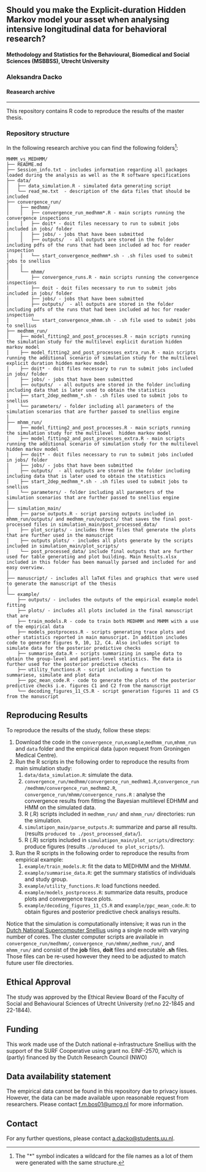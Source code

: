## Should you make the Explicit-duration Hidden Markov model your asset when analysing intensive longitudinal data for behavioral research? 
#### Methodology and Statistics for the Behavioural, Biomedical and Social Sciences (MSBBSS), Utrecht University
### Aleksandra Dacko 

#### Reasearch archive
 
---
This repository contains R code to reproduce the results of the master thesis. 

### Repository structure
In the following research archive you can find the following folders[^1]:
```
MHMM_vs_MEDHMM/
├── README.md
├── Session_info.txt - includes information regarding all packages loaded during the analysis as well as the R software specifications
├── data/
│   ├── data_simulation.R - simulated data generating script
│   └── read_me.txt  - description of the data files that should be included
├── convergence_run/   
│    ├── medhmm/
│    │   ├── convergence_run_medhmm*.R - main scripts running the convergence inspections
│    │   ├── doit* - doit files necessary to run to submit jobs included in jobs/ folder
│    │   ├── jobs/ - jobs that have been submitted 
│    │   ├── outputs/  - all outputs are stored in the folder including pdfs of the runs that had been included ad hoc for reader inspection
│    │   └── start_convergence_medhmm*.sh - .sh files used to submit jobs to snellius
│    │   
│    └── mhmm/
│        ├── convergence_runs.R - main scripts running the convergence inspections
│        ├── doit - doit files necessary to run to submit jobs included in jobs/ folder
│        ├── jobs/ - jobs that have been submitted 
│        ├── outputs/  - all outputs are stored in the folder including pdfs of the runs that had been included ad hoc for reader inspection
│        └── start_convergence_mhmm.sh - .sh file used to submit jobs to snellius
├── medhmm_run/
│    ├── model_fitting2_and_post_processes.R - main scripts running the simulation study for the multilevel explicit duration hidden markov model
│    ├── model_fitting2_and_post_processes_extra_run.R - main scripts running the additional scenario of simulation study for the multilevel explicit duration hidden markov model
│    ├── doit* - doit files necessary to run to submit jobs included in jobs/ folder
│    ├── jobs/ - jobs that have been submitted
│    ├── outputs/  - all outputs are stored in the folder including including data that is later used to obtain the statistics
│    ├── start_2dep_medhmm_*.sh - .sh files used to submit jobs to snellius
│    └── parameters/ - folder including all parameters of the simulation scenarios that are further passed to snellius engine
│
├── mhmm_run/
│    ├── model_fitting2_and_post_processes.R - main scripts running the simulation study for the multilevel  hidden markov model
│    ├── model_fitting2_and_post_processes_extra.R - main scripts running the additional scenario of simulation study for the multilevel hidden markov model
│    ├── doit* - doit files necessary to run to submit jobs included in jobs/ folder
│    ├── jobs/ - jobs that have been submitted
│    ├── outputs/  - all outputs are stored in the folder including including data that is later used to obtain the statistics
│    ├── start_2dep_medhmm_*.sh - .sh files used to submit jobs to snellius
│    └── parameters/ - folder including all parameters of the simulation scenarios that are further passed to snellius engine
│
├── simulation_main/
│    ├── parse outputs.R - script parsing outputs included in mhmm_run/outputs/ and medhmm_run/outputs/ that saves the final post-processed files in simulation_main/post_processed_data/
│    ├── plot_scripts/ - includes three files that generate the plots that are further used in the manuscript 
│    ├── outputs plots/ - includes all plots generate by the scripts included in simulation_main/plot_scripts/
│    └── post_processed_data/ include final outputs that are further used for table generating and plot building. Main Results.xlsx included in this folder has been manually parsed and included for and easy overview.
│
├── manuscript/ - includes all laTeX files and graphics that were used to generate the manuscript of the thesis
│
└── example/ 
    ├── outputs/ - includes the outputs of the empirical example model fitting 
    ├── plots/ - includes all plots included in the final manuscript that are 
    ├── train_models.R - code to train both MEDHMM and MHMM with a use of the empirical data
    ├── models_postprocess.R - scripts generating trace plots and other statistics reported in main manuscript. In addition includes code to generate figures 9, 10, 12, C4. Also includes script to simulate data for the posterior predictive checks 
    ├── summarise_data.R - scripts summarizing in sample data to obtain the group-level and patient-level statistics. The data is further used for the posterior predictive checks 
    ├── utility_functions.R - script including a function to summariese, simulate and plot data
    ├── ppc_mean_code.R - code to generate the plots of the posterior predictive checks i.e. figures C1 and C2 from the manuscript
    └── decoding_figures_11_C5.R - script generation figures 11 and C5 from the manuscript

 ```   
[^1]: The "*" symbol indicates a wildcard for the file names as a lot of them were generated with the same structure. 

## Reproducing Results

To reproduce the results of the study, follow these steps:

1. Download the code in the `convergence_run`,`example`,`medhmm_run`,`mhmm_run` and `data` folder and the empirical data (upon request from Groningen Medical Centre).
2. Run the R scripts in the following order to reproduce the results from main simulation study:
    1. `data/data_simulation.R`: simulate the data.
    2. `convergence_run/medhmm/convergence_run_medhmm1.R`,`convergence_run/medhmm/convergence_run_medhmm2.R`, `convergence_run/mhmm/convergence_runs.R` : analyse the convergence results from fitting the Bayesian multilevel EDHMM and HMM on the simulated data.
    3. R (.R) scripts included in `medhmm_run/` and `mhmm_run/` directories: run the simulation.
    4. `simulatipon_main/parse_outputs.R`: summarize and parse all results. (results `produced to ./post_processed_data/`).
    5. R (.R) scripts included in `simulatipon_main/plot_scripts/`directory: produce figures (results `./produced to plot_scripts/`).
3. Run the R scripts in the following order to reproduce the results from empirical example:
    1. `example/train_models.R`: fit the data to MEDHMM and the MHMM.
    2. `example/summarise_data.R`: get the summary statistics of individuals and study group.
    3. `example/utility_functions.R`: load functions needed.
    4. `example/models_postprocess.R`: summarize data results, produce plots and convergence trace plots.
    5. `example/decoding_figures_11_C5.R` and `example/ppc_mean_code.R`: to obtain figures and posterior predictive check analisys results.
  
Notice that the simulation is computationally intensive; it was run in the [Dutch National Supercomputer Snellius](https://www.surf.nl/en/dutch-national-supercomputer-snellius) using a single node with varying number of cores. The cluster computer scripts are available in `convergence_run/medhmm/`, `convergence_run/mhmm/`,`medhmm_run/`, and `mhmm_run/` and consist of the **job** files, **doit** files and executable **.sh** files. Those files can be re-used however they need to be adjusted to match future user file directories. 

## Ethical Approval
The study was approved by the Ethical Review Board of the Faculty of Social and Behavioural
Sciences of Utrecht University (ref.no 22-1845 and 22-1844).

## Funding
This work made use of the Dutch national e-infrastructure Snellius with the support of the
SURF Cooperative using grant no. EINF-2570, which is (partly) financed by the Dutch Research Council (NWO)

## Data availability statement

The empirical data cannot be found in this repository due to privacy issues. However, the data can be made available upon reasonable request from researchers. Please contact <f.m.bos01@umcg.nl> for more information.

## Contact

For any further questions, please contact <a.dacko@students.uu.nl>.
